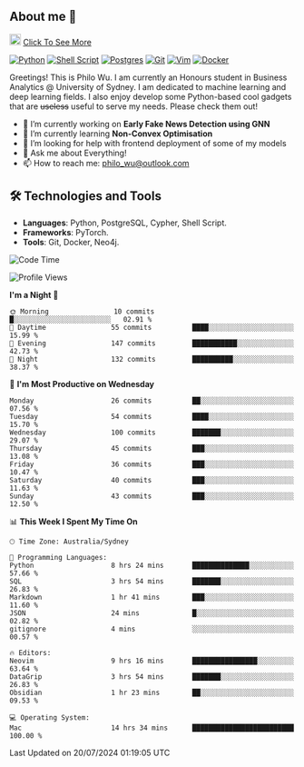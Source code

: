 ## About me 🤗

<a href="#"><img src="https://media.giphy.com/media/hvRJCLFzcasrR4ia7z/giphy.gif" width="20px" height="20px"></a> [Click To See More](https://codeboyphilo.github.io)

[![Python](https://img.shields.io/badge/python-3670A0?style=for-the-badge&logo=python&logoColor=ffdd54)](#)
[![Shell Script](https://img.shields.io/badge/shell_script-%23121011.svg?style=for-the-badge&logo=gnu-bash&logoColor=white)](#)
[![Postgres](https://img.shields.io/badge/postgres-%23316192.svg?style=for-the-badge&logo=postgresql&logoColor=white)](#)
[![Git](https://img.shields.io/badge/git-%23F05033.svg?style=for-the-badge&logo=git&logoColor=white)](#)
[![Vim](https://img.shields.io/badge/VIM-%2311AB00.svg?style=for-the-badge&logo=vim&logoColor=white)](#)
[![Docker](https://img.shields.io/badge/docker-%230db7ed.svg?style=for-the-badge&logo=docker&logoColor=white)](#)

Greetings! This is Philo Wu. I am currently an Honours student in Business Analytics \@ University of Sydney. I am dedicated to machine learning and deep learning fields. I also enjoy develop some Python-based cool gadgets that are ~~useless~~ useful to serve my needs. Please check them out!

- 🔭 I’m currently working on **Early Fake News Detection using GNN**
- 🌱 I’m currently learning **Non-Convex Optimisation**
- 🤔 I’m looking for help with frontend deployment of some of my models
- 💬 Ask me about Everything!
- 📫 How to reach me: philo_wu@outlook.com

## 🛠 Technologies and Tools
- **Languages**: Python, PostgreSQL, Cypher, Shell Script.
- **Frameworks**: PyTorch.
- **Tools**: Git, Docker, Neo4j.

<!--START_SECTION:waka-->
![Code Time](http://img.shields.io/badge/Code%20Time-326%20hrs%2051%20mins-blue)

![Profile Views](http://img.shields.io/badge/Profile%20Views-5-blue)

**I'm a Night 🦉** 

```text
🌞 Morning                10 commits          █░░░░░░░░░░░░░░░░░░░░░░░░   02.91 % 
🌆 Daytime                55 commits          ████░░░░░░░░░░░░░░░░░░░░░   15.99 % 
🌃 Evening                147 commits         ███████████░░░░░░░░░░░░░░   42.73 % 
🌙 Night                  132 commits         ██████████░░░░░░░░░░░░░░░   38.37 % 
```
📅 **I'm Most Productive on Wednesday** 

```text
Monday                   26 commits          ██░░░░░░░░░░░░░░░░░░░░░░░   07.56 % 
Tuesday                  54 commits          ████░░░░░░░░░░░░░░░░░░░░░   15.70 % 
Wednesday                100 commits         ███████░░░░░░░░░░░░░░░░░░   29.07 % 
Thursday                 45 commits          ███░░░░░░░░░░░░░░░░░░░░░░   13.08 % 
Friday                   36 commits          ███░░░░░░░░░░░░░░░░░░░░░░   10.47 % 
Saturday                 40 commits          ███░░░░░░░░░░░░░░░░░░░░░░   11.63 % 
Sunday                   43 commits          ███░░░░░░░░░░░░░░░░░░░░░░   12.50 % 
```


📊 **This Week I Spent My Time On** 

```text
🕑︎ Time Zone: Australia/Sydney

💬 Programming Languages: 
Python                   8 hrs 24 mins       ██████████████░░░░░░░░░░░   57.66 % 
SQL                      3 hrs 54 mins       ███████░░░░░░░░░░░░░░░░░░   26.83 % 
Markdown                 1 hr 41 mins        ███░░░░░░░░░░░░░░░░░░░░░░   11.60 % 
JSON                     24 mins             █░░░░░░░░░░░░░░░░░░░░░░░░   02.82 % 
gitignore                4 mins              ░░░░░░░░░░░░░░░░░░░░░░░░░   00.57 % 

🔥 Editors: 
Neovim                   9 hrs 16 mins       ████████████████░░░░░░░░░   63.64 % 
DataGrip                 3 hrs 54 mins       ███████░░░░░░░░░░░░░░░░░░   26.83 % 
Obsidian                 1 hr 23 mins        ██░░░░░░░░░░░░░░░░░░░░░░░   09.53 % 

💻 Operating System: 
Mac                      14 hrs 34 mins      █████████████████████████   100.00 % 
```


 Last Updated on 20/07/2024 01:19:05 UTC
<!--END_SECTION:waka-->
